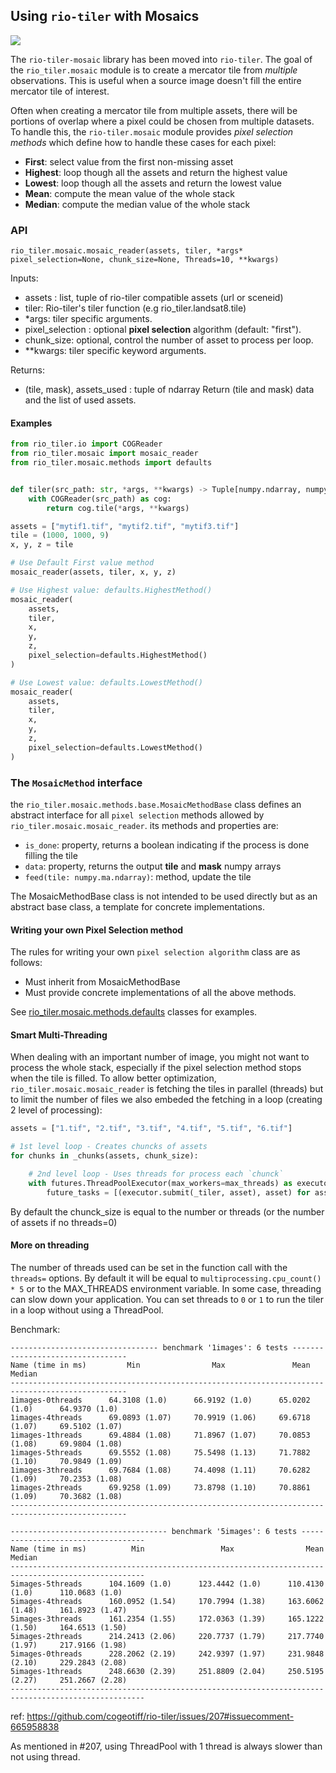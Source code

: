 ## Using `rio-tiler` with Mosaics

![](https://user-images.githubusercontent.com/10407788/57467798-30505800-7251-11e9-9bde-6f50801dc851.png)

The `rio-tiler-mosaic` library has been moved into `rio-tiler`. The goal of the
`rio_tiler.mosaic` module is to create a mercator tile from _multiple_
observations. This is useful when a source image doesn't fill the entire
mercator tile of interest.

Often when creating a mercator tile from multiple assets, there will be portions
of overlap where a pixel could be chosen from multiple datasets. To handle this,
the `rio-tiler.mosaic` module provides _pixel selection methods_ which define
how to handle these cases for each pixel:

- **First**: select value from the first non-missing asset
- **Highest**: loop though all the assets and return the highest value
- **Lowest**: loop though all the assets and return the lowest value
- **Mean**: compute the mean value of the whole stack
- **Median**: compute the median value of the whole stack

### API

`rio_tiler.mosaic.mosaic_reader(assets, tiler, *args* pixel_selection=None, chunk_size=None, Threads=10, **kwargs)`

Inputs:

- assets : list, tuple of rio-tiler compatible assets (url or sceneid)
- tiler: Rio-tiler's tiler function (e.g rio_tiler.landsat8.tile)
- *args: tiler specific arguments.
- pixel_selection : optional **pixel selection** algorithm (default: "first").
- chunk_size: optional, control the number of asset to process per loop.
- **kwargs: tiler specific keyword arguments.

Returns:
- (tile, mask), assets_used : tuple of ndarray Return (tile and mask) data and the list of used assets.

#### Examples

```python
from rio_tiler.io import COGReader
from rio_tiler.mosaic import mosaic_reader
from rio_tiler.mosaic.methods import defaults


def tiler(src_path: str, *args, **kwargs) -> Tuple[numpy.ndarray, numpy.ndarray]:
    with COGReader(src_path) as cog:
        return cog.tile(*args, **kwargs)

assets = ["mytif1.tif", "mytif2.tif", "mytif3.tif"]
tile = (1000, 1000, 9)
x, y, z = tile

# Use Default First value method
mosaic_reader(assets, tiler, x, y, z)

# Use Highest value: defaults.HighestMethod()
mosaic_reader(
    assets,
    tiler,
    x,
    y,
    z,
    pixel_selection=defaults.HighestMethod()
)

# Use Lowest value: defaults.LowestMethod()
mosaic_reader(
    assets,
    tiler,
    x,
    y,
    z,
    pixel_selection=defaults.LowestMethod()
)
```

### The `MosaicMethod` interface

the `rio_tiler.mosaic.methods.base.MosaicMethodBase` class defines an abstract
interface for all `pixel selection` methods allowed by `rio_tiler.mosaic.mosaic_reader`. its methods and properties are:

- `is_done`: property, returns a boolean indicating if the process is done filling the tile
- `data`: property, returns the output **tile** and **mask** numpy arrays
- `feed(tile: numpy.ma.ndarray)`: method, update the tile

The MosaicMethodBase class is not intended to be used directly but as an abstract base class, a template for concrete implementations.

#### Writing your own Pixel Selection method

The rules for writing your own `pixel selection algorithm` class are as follows:

- Must inherit from MosaicMethodBase
- Must provide concrete implementations of all the above methods.

See [rio_tiler.mosaic.methods.defaults](/rio_tiler/mosaic/methods/defaults.py) classes for examples.

#### Smart Multi-Threading

When dealing with an important number of image, you might not want to process the whole stack, especially if the pixel selection method stops when the tile is filled. To allow better optimization, `rio_tiler.mosaic.mosaic_reader` is fetching the tiles in parallel (threads) but to limit the number of files we also embeded the fetching in a loop (creating 2 level of processing):

```python
assets = ["1.tif", "2.tif", "3.tif", "4.tif", "5.tif", "6.tif"]

# 1st level loop - Creates chuncks of assets
for chunks in _chunks(assets, chunk_size):

    # 2nd level loop - Uses threads for process each `chunck`
    with futures.ThreadPoolExecutor(max_workers=max_threads) as executor:
        future_tasks = [(executor.submit(_tiler, asset), asset) for asset in chunks]
```
By default the chunck_size is equal to the number or threads (or the number of assets if no threads=0)

#### More on threading

The number of threads used can be set in the function call with the `threads=` options. By default it will be equal to `multiprocessing.cpu_count() * 5` or to the MAX_THREADS environment variable.
In some case, threading can slow down your application. You can set threads to `0` or `1` to run the tiler in a loop without using a ThreadPool.

Benchmark:
```
--------------------------------- benchmark '1images': 6 tests ---------------------------------
Name (time in ms)         Min                Max               Mean             Median
------------------------------------------------------------------------------------------------
1images-0threads      64.3108 (1.0)      66.9192 (1.0)      65.0202 (1.0)      64.9370 (1.0)
1images-4threads      69.0893 (1.07)     70.9919 (1.06)     69.6718 (1.07)     69.5102 (1.07)
1images-1threads      69.4884 (1.08)     71.8967 (1.07)     70.0853 (1.08)     69.9804 (1.08)
1images-5threads      69.5552 (1.08)     75.5498 (1.13)     71.7882 (1.10)     70.9849 (1.09)
1images-3threads      69.7684 (1.08)     74.4098 (1.11)     70.6282 (1.09)     70.2353 (1.08)
1images-2threads      69.9258 (1.09)     73.8798 (1.10)     70.8861 (1.09)     70.3682 (1.08)
------------------------------------------------------------------------------------------------

----------------------------------- benchmark '5images': 6 tests -----------------------------------
Name (time in ms)          Min                 Max                Mean              Median
----------------------------------------------------------------------------------------------------
5images-5threads      104.1609 (1.0)      123.4442 (1.0)      110.4130 (1.0)      110.0683 (1.0)
5images-4threads      160.0952 (1.54)     170.7994 (1.38)     163.6062 (1.48)     161.8923 (1.47)
5images-3threads      161.2354 (1.55)     172.0363 (1.39)     165.1222 (1.50)     164.6513 (1.50)
5images-2threads      214.2413 (2.06)     220.7737 (1.79)     217.7740 (1.97)     217.9166 (1.98)
5images-0threads      228.2062 (2.19)     242.9397 (1.97)     231.9848 (2.10)     229.2843 (2.08)
5images-1threads      248.6630 (2.39)     251.8809 (2.04)     250.5195 (2.27)     251.2667 (2.28)
----------------------------------------------------------------------------------------------------
```
ref: https://github.com/cogeotiff/rio-tiler/issues/207#issuecomment-665958838

As mentioned in #207, using ThreadPool with 1 thread is always slower than not using thread.